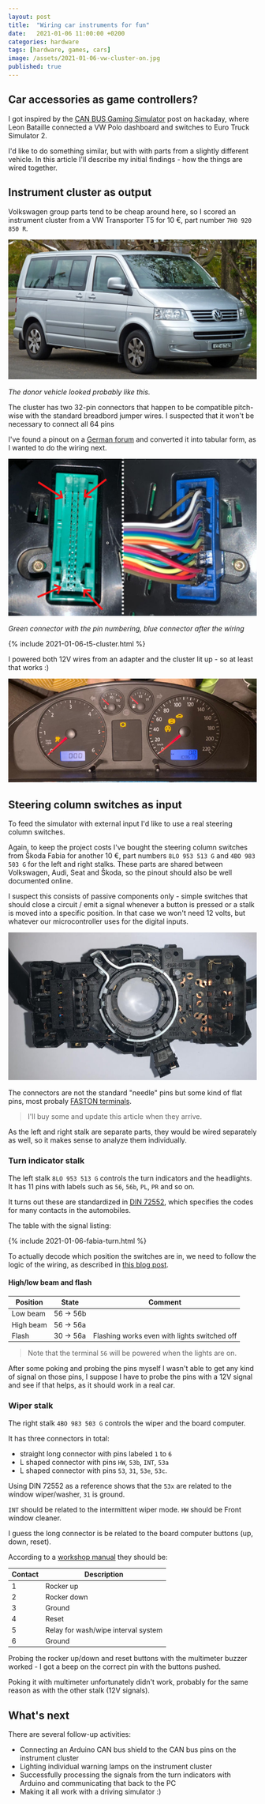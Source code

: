 ```yaml
---
layout: post
title:  "Wiring car instruments for fun"
date:   2021-01-06 11:00:00 +0200
categories: hardware
tags: [hardware, games, cars]
image: /assets/2021-01-06-vw-cluster-on.jpg
published: true
---
```


## Car accessories as game controllers?

I got inspired by the [CAN BUS Gaming Simulator](https://hackaday.io/project/6288-can-bus-gaming-simulator) post on hackaday, where Leon Bataille connected a VW Polo dashboard and switches to Euro Truck Simulator 2.

I'd like to do something similar, but with with parts from a slightly different vehicle. In this article I'll describe my initial findings - how the things are wired together.

## Instrument cluster as output

Volkswagen group parts tend to be cheap around here, so I scored an instrument cluster from a VW Transporter T5 for 10 €, part number `7H0 920 850 R`.

![T5](/assets/2021-01-06-vw-t5.jpg)

_The donor vehicle looked probably like this._

The cluster has two 32-pin connectors that happen to be compatible pitch-wise with the standard breadbord jumper wires. I suspected that it won't be necessary to connect all 64 pins

I've found a pinout on a [German forum](https://avdi-forum.de/avdi_aktuell/index.php/Thread/685-Pinbelegung-Tacho-VW-Transporter-T5-bis-2009/) and converted it into tabular form, as I wanted to do the wiring next.

![connectors](/assets/2021-01-06-vw-cluster-connectors.jpg )

_Green connector with the pin numbering, blue connector after the wiring_

{% include 2021-01-06-t5-cluster.html %}

I powered both 12V wires from an adapter and the cluster lit up - so at least that works :)

![cluster](/assets/2021-01-06-vw-cluster-on.jpg)

## Steering column switches as input

To feed the simulator with external input I'd like to use a real steering column switches. 

Again, to keep the project costs I've bought the steering column switches from Škoda Fabia for another 10 €, part numbers `8LO 953 513 G` and `4BO 983 503 G` for the left and right stalks. These parts are shared between Volkswagen, Audi, Seat and Škoda, so the pinout should also be well documented online. 

I suspect this consists of passive components only - simple switches that should close a circuit / emit a signal whenever a button is pressed or a stalk is moved into a specific position. In that case we won't need 12 volts, but whatever our microcontroller uses for the digital inputs. 

![](/assets/2021-01-06-fabia-connectors.jpg)

The connectors are not the standard "needle" pins but some kind of flat pins, most probaly [FASTON terminals](https://en.wikipedia.org/wiki/FASTON_terminal). 

>I'll buy some and update this article when they arrive.

As the left and right stalk are separate parts, they would be wired separately as well, so it makes sense to analyze them individually.

### Turn indicator stalk

The left stalk `8LO 953 513 G` controls the turn indicators and the headlights. It has 11 pins with labels such as `56`, `56b`, `PL`, `PR` and so on.

It turns out these are standardized in [DIN 72552](https://en.wikipedia.org/wiki/DIN_72552), which specifies the codes for many contacts in the automobiles.

The table with the signal listing:

{% include 2021-01-06-fabia-turn.html  %}

To actually decode which position the switches are in, we need to follow the logic of the wiring, as described in [this blog post](https://golf2lin.wordpress.com/node-design/steering-column/). 

#### High/low beam and flash

| Position | State | Comment
|-|-|-|
| Low beam | 56 -> 56b
| High beam | 56 -> 56a
| Flash | 30 -> 56a | Flashing works even with lights switched off

> Note that the terminal `56` will be powered when the lights are on.

After some poking and probing the pins myself I wasn't able to get any kind of signal on those pins, I suppose I have to probe the pins with a 12V signal and see if that helps, as it should work in a real car.

### Wiper stalk

The right stalk `4BO 983 503 G` controls the wiper and the board computer. 

It has three connectors in total:
-  straight long connector with pins labeled `1` to `6`
-  L shaped connector with pins `HW`, `53b`, `INT`, `53a`
-  L shaped connector with pins `53`, `31`, `53e`, `53c`.

Using DIN 72552 as a reference shows that the `53x` are related to the window wiper/washer, `31` is ground.

`INT` should be related to the intermittent wiper mode. `HW` should be Front window cleaner.

I guess the long connector is be related to the board computer buttons (up, down, reset).

According to a [workshop manual](https://workshop-manuals.com/audi/a2/vehicle_electrics/electrical_system/lights_lamps_switches_outside/steering_column_switch/connection_assignment_at_steering_column_switch/) they should be:

| Contact | Description                         |
|---------|-------------------------------------|
| 1       | Rocker up                           |
| 2       | Rocker down                         |
| 3       | Ground                              |
| 4       | Reset                               |
| 5       | Relay for wash/wipe interval system |
| 6       | Ground                              |

Probing the rocker up/down and reset buttons with the multimeter buzzer worked - I got a beep on the correct pin with the buttons pushed.

Poking it with multimeter unfortunately didn't work, probably for the same reason as with the other stalk (12V signals).

## What's next

There are several follow-up activities: 
- Connecting an Arduino CAN bus shield to the CAN bus pins on the instrument cluster
- Lighting individual warning lamps on the instrument cluster 
- Successfully processing the signals from the turn indicators with Arduino and communicating that back to the PC
- Making it all work with a driving simulator :)
